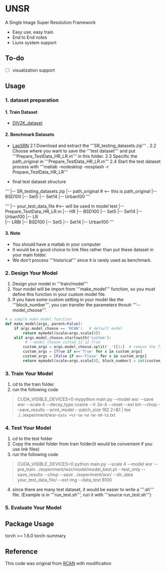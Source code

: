 # UNSR

A Single Image Super Resolution Framework

- Easy use, easy train
- End to End notes
- Liunx system support

## To-do
- [  ] visualization support


## Usage
### 1. dataset preparation
#### 1. Train Dataset
- [DIV2K_dataset](https://data.vision.ee.ethz.ch/cvl/DIV2K/) 

#### 2. Benchmark Datasets
- [LapSRN](http://vllab.ucmerced.edu/wlai24/LapSRN/)
    2.1 Download and extract the '''SR_testing_datasets.zip''' .
    2.2 Choose where you want to save the '''test dataset''' and put '''Prepare_TestData_HR_LR.m''' in this folder.
    2.3 Specific the path_original in '''Prepare_TestData_HR_LR.m'''
    2.4 Start the test dataset process with '''matlab -nodesktop -nosplash -r Prepare_TestData_HR_LR'''

- final test dataset structure

'''
|-- SR_testing_datasets.zip
|-- path_original  # <-- this is path_original
    |-- BSD100
    |-- Set5
    |-- Set14
    |-- Urban100
'''

'''
|-- your_test_data_file   #<-- will be used in model test
    |-- Prepare_TestData_HR_LR.m
    |-- HR
        |-- BSD100
        |-- Set5
        |-- Set14
        |-- Urban100
    |-- LR   
        |-- LRBI
            |-- BSD100
            |-- Set5
            |-- Set14
            |-- Urban100
'''



#### 3. Note
- You should have a matlab in your computer
- It would be a good choice to link files rather than put these dataset in your main folder.
- We don't process '''historical''' since it is rarely used as benchmark.

### 2. Design Your Model
1. Design your model in '''train/model'''
2. Your model will be import from '''make_model''' function, so you must define this function in your custom model file.
3. If you have some custom setting in your model like the '''block_number''', you can transfer the parameters throuh '''--model_choose'''.

```python
# a sample make_model function
def make_model(args, parent=False):
    if args.model_choose == 'RCAN':   # default model
        return mymodel(scale=args.scale[0])
    elif args.model_choose.startswith('custom'): 
         # --model_choose custom_12_12_True 
        custom_args = args.model_choose.split('_')[1:]  # remove the first "custom"
        custom_args = [True if x=='True' for x in custom_args]
        custom_args = [False if x=='Flase' for x in custom_args]
        return mymodel(scale=args.scale[0], block_number1 = int(custom_args[0]), block_number2 = int(custom_args[1]), args3 = custom_args[2] )
```


### 3. Train Your Model
1. cd to the train folder
2. run the following code

> CUDA_VISIBLE_DEVICES=0 mypython main.py --model wsr --save wsr --scale 4 --decay_type cosine --lr 2e-4 --reset --ext bin --chop --save_results --print_model --patch_size 192 2>&1 | tee ./../experiment/wsr-`date +%Y-%m-%d-%H-%M-%S`.txt

### 4. Test Your Model
1. cd to the test folder
2. Copy the model folder from train folder(it would be convenient if you use link files)
3. run the following code
> CUDA_VISIBLE_DEVICES=0 python main.py --scale 4 --model wsr --pre_train ../experiment/wsr/model/model_best.pt --test_only --save_results --chop --save ../experiment/wsr/ --dir_data your_test_data_file/ --ext img --data_test B100

4. since there are many test dataset, it would be easier to write a '''.sh''' file. (Example is in '''run_test.sh''', run it with '''source run_test.sh''')

### 5. Evaluate Your Model




## Package Usage
torch >= 1.6.0
torch-summary


## Reference
This code was original from [RCAN](https://github.com/yulunzhang/RCAN) with modification

